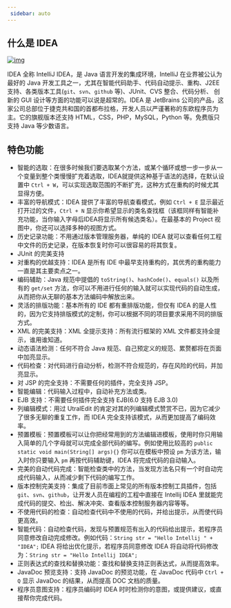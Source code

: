 ```yaml
---
 sidebar: auto
---
```

## 什么是 IDEA
<a data-fancybox title="img" href="/assets/4afbfbedab64034f72b616b4a5c379310a551d0c.jpg">![img](/assets/4afbfbedab64034f72b616b4a5c379310a551d0c.jpg)</a>

IDEA 全称 IntelliJ IDEA，是 Java 语言开发的集成环境，IntelliJ 在业界被公认为最好的 Java 开发工具之一，尤其在智能代码助手、代码自动提示、重构、J2EE 支持、各类版本工具(`git`、`svn`、`github` 等)、JUnit、CVS 整合、代码分析、 创新的 GUI 设计等方面的功能可以说是超常的。IDEA 是 JetBrains 公司的产品，这家公司总部位于捷克共和国的首都布拉格，开发人员以严谨著称的东欧程序员为主。它的旗舰版本还支持 HTML，CSS，PHP，MySQL，Python 等。免费版只支持 Java 等少数语言。

## 特色功能

- 智能的选取：在很多时候我们要选取某个方法，或某个循环或想一步一步从一个变量到整个类慢慢扩充着选取，IDEA就提供这种基于语法的选择，在默认设置中 `Ctrl + W`，可以实现选取范围的不断扩充，这种方式在重构的时候尤其显得方便。
- 丰富的导航模式：IDEA 提供了丰富的导航查看模式，例如 `Ctrl + E` 显示最近打开过的文件，`Ctrl + N` 显示你希望显示的类名查找框（该框同样有智能补充功能，当你输入字母后IDEA将显示所有候选类名）。在最基本的 Project 视图中，你还可以选择多种的视图方式。
- 历史记录功能：不用通过版本管理服务器，单纯的 IDEA 就可以查看任何工程中文件的历史记录，在版本恢复时你可以很容易的将其恢复。
- JUnit 的完美支持
- 对重构的优越支持：IDEA 是所有 IDE 中最早支持重构的，其优秀的重构能力一直是其主要卖点之一。
- 编码辅助：Java 规范中提倡的 `toString()`、`hashCode()`、`equals()` 以及所有的 `get/set` 方法，你可以不用进行任何的输入就可以实现代码的自动生成，从而把你从无聊的基本方法编码中解放出来。
- 灵活的排版功能：基本所有的 IDE 都有重排版功能，但仅有 IDEA 的是人性的，因为它支持排版模式的定制，你可以根据不同的项目要求采用不同的排版方式。
- XML 的完美支持：XML 全提示支持：所有流行框架的 XML 文件都支持全提示，谁用谁知道。
- 动态语法检测：任何不符合 Java 规范、自己预定义的规范、累赘都将在页面中加亮显示。
- 代码检查：对代码进行自动分析，检测不符合规范的，存在风险的代码，并加亮显示。
- 对 JSP 的完全支持：不需要任何的插件，完全支持 JSP。
- 智能编辑：代码输入过程中，自动补充方法或类。
- EJB 支持：不需要任何插件完全支持 EJB(6.0 支持 EJB 3.0)
- 列编辑模式：用过 UtralEdit 的肯定对其的列编辑模式赞赏不已，因为它减少了很多无聊的重复工作，而 IDEA 完全支持该模式，从而更加提高了编码效率。
- 预置模板：预置模板可以让你把经常用到的方法编辑进模板，使用时你只用输入简单的几个字母就可以完成全部代码的编写。例如使用比较高的 `public static void main(String[] args){}` 你可以在模板中预设 `pm` 为该方法，输入时你只要输入 `pm` 再按代码辅助键，IDEA 将完成代码的自动输入。
- 完美的自动代码完成：智能检查类中的方法，当发现方法名只有一个时自动完成代码输入，从而减少剩下代码的编写工作。
- 版本控制完美支持：集成了目前市面上常见的所有版本控制工具插件，包括 `git`、`svn`、`github`，让开发人员在编程的工程中直接在 Intellij IDEA 里就能完成代码的提交、检出、解决冲突、查看版本控制服务器内容等等。
- 不使用代码的检查：自动检查代码中不使用的代码，并给出提示，从而使代码更高效。
- 智能代码：自动检查代码，发现与预置规范有出入的代码给出提示，若程序员同意修改自动完成修改。例如代码：`String str = "Hello Intellij " + "IDEA";` IDEA 将给出优化提示，若程序员同意修改 IDEA 将自动将代码修改为：`String str = "Hello Intellij IDEA";`
- 正则表达式的查找和替换功能：查找和替换支持正则表达式，从而提高效率。
- JavaDoc 预览支持：支持 JavaDoc 的预览功能，在 JavaDoc 代码中 `Ctrl + Q` 显示 JavaDoc 的结果，从而提高 DOC 文档的质量。
- 程序员意图支持：程序员编码时 IDEA 时时检测你的意图，或提供建议，或直接帮你完成代码。

